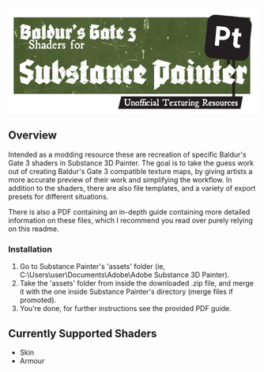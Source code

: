 ![Baldur's Gate 3 Shaders for Substance Painter - Unofficial Texturing Resources.](https://github.com/V0ln0/BG3-Substance-Painter-Shaders/blob/main/Screenshots/Logo_header.png)

## Overview
Intended as a modding resource these are recreation of specific Baldur's Gate 3 shaders in Substance 3D Painter. The goal is to take the guess work out of creating Baldur's Gate 3 compatible texture maps, by giving artists a more accurate preview of their work and simplifying the workflow. In addition to the shaders, there are also file templates, and a variety of export presets for different situations.  

There is also a PDF containing an in-depth guide containing more detailed information on these files, which I recommend you read over purely relying on this readme. 

### Installation
1. Go to Substance Painter's 'assets' folder (ie, C:\Users\user\Documents\Adobe\Adobe Substance 3D Painter). 
2. Take the 'assets' folder from inside the downloaded .zip file, and merge it with the one inside Substance Painter's directory (merge files if promoted). 
3. You're done, for further instructions see the provided PDF guide. 

## Currently Supported Shaders
- Skin
- Armour
